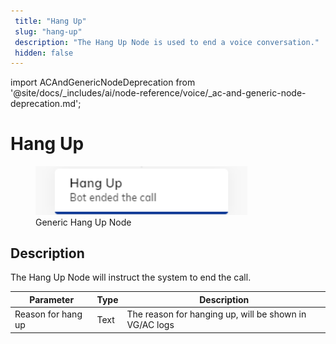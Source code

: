 ```yaml
---
 title: "Hang Up" 
 slug: "hang-up" 
 description: "The Hang Up Node is used to end a voice conversation." 
 hidden: false 
---
```


import ACAndGenericNodeDeprecation from '@site/docs/_includes/ai/node-reference/voice/_ac-and-generic-node-deprecation.md';

# Hang Up

<figure>
  <img class="image-center" src="../../../../../../static/img/_assets/ai/resource/node-reference/generic-voice/hang-up.png" width="80%" />
  <figcaption>Generic Hang Up Node</figcaption>
</figure>

## Description

<ACAndGenericNodeDeprecation />

The Hang Up Node will instruct the system to end the call.

| Parameter          | Type | Description                                            |
|--------------------|------|--------------------------------------------------------|
| Reason for hang up | Text | The reason for hanging up, will be shown in VG/AC logs |